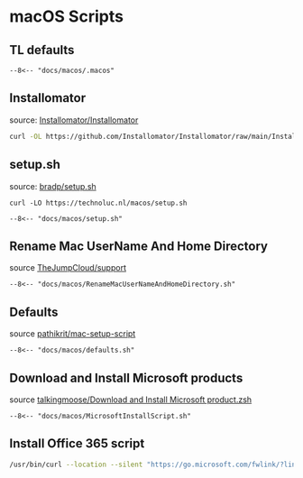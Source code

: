 # macOS Scripts

## TL defaults

``` title=".macos"
--8<-- "docs/macos/.macos"
```

## Installomator

source: [Installomator/Installomator](https://github.com/Installomator/Installomator)

```bash
curl -OL https://github.com/Installomator/Installomator/raw/main/Installomator.sh && sudo sh ./Installomator.sh microsoftofficebusinesspro DEBUG=0
```

## setup.sh 

source: [bradp/setup.sh](https://gist.github.com/bradp/bea76b16d3325f5c47d4)

`curl -LO https://technoluc.nl/macos/setup.sh`

``` title="setup.sh"
--8<-- "docs/macos/setup.sh"
```

## Rename Mac UserName And Home Directory

source [TheJumpCloud/support](https://github.com/TheJumpCloud/support/blob/master/scripts/macos/RenameMacUserNameAndHomeDirectory.sh)

``` title="RenameMacUserNameAndHomeDirectory.sh"
--8<-- "docs/macos/RenameMacUserNameAndHomeDirectory.sh"
```

## Defaults

source [pathikrit/mac-setup-script](https://github.com/pathikrit/mac-setup-script)

``` title="defaults.sh"
--8<-- "docs/macos/defaults.sh"
```

## Download and Install Microsoft products

source [talkingmoose/Download and Install Microsoft product.zsh](https://gist.github.com/talkingmoose/a16ca849416ce5ce89316bacd75fc91a)

``` title="MicrosoftInstallScript.sh"
--8<-- "docs/macos/MicrosoftInstallScript.sh"
```

## Install Office 365 script


```bash
/usr/bin/curl --location --silent "https://go.microsoft.com/fwlink/?linkid=2009112" -o "O365BusinessPro.pkg" && /usr/sbin/installer -pkg "O365BusinessPro.pkg" -target /
```